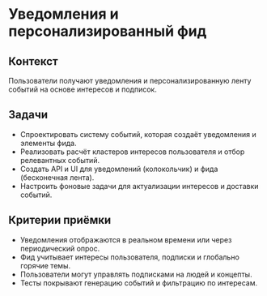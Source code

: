 # Уведомления и персонализированный фид

## Контекст
Пользователи получают уведомления и персонализированную ленту событий на основе интересов и подписок.

## Задачи
- Спроектировать систему событий, которая создаёт уведомления и элементы фида.
- Реализовать расчёт кластеров интересов пользователя и отбор релевантных событий.
- Создать API и UI для уведомлений (колокольчик) и фида (бесконечная лента).
- Настроить фоновые задачи для актуализации интересов и доставки событий.

## Критерии приёмки
- Уведомления отображаются в реальном времени или через периодический опрос.
- Фид учитывает интересы пользователя, подписки и глобально горячие темы.
- Пользователи могут управлять подписками на людей и концепты.
- Тесты покрывают генерацию событий и фильтрацию по интересам.
